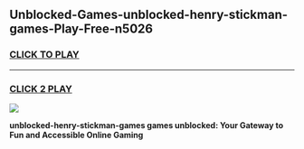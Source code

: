 
## Unblocked-Games-unblocked-henry-stickman-games-Play-Free-n5026
<h3>
<a href="https://premium76.site?title=unblocked-henry-stickman-games&ref=09A">CLICK TO PLAY</a></h3>
<hr>

<h3>
<a href="https://premium76.site?title=unblocked-henry-stickman-games&ref=09A">CLICK 2 PLAY</a>
  
</h3>

<a href="https://premium76.site?title=unblocked-henry-stickman-games&ref=09A"><img src="https://clearcache.store/games.png"></a>


**unblocked-henry-stickman-games games unblocked: Your Gateway to Fun and Accessible Online Gaming**
